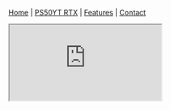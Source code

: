 [Home](#home) | [PS50YT RTX](rtx.md) | [Features](#features) | [Contact](#c)
  <iframe src="https://www.youtube.com/embed/tgbNymZ7vqY"></iframe>
